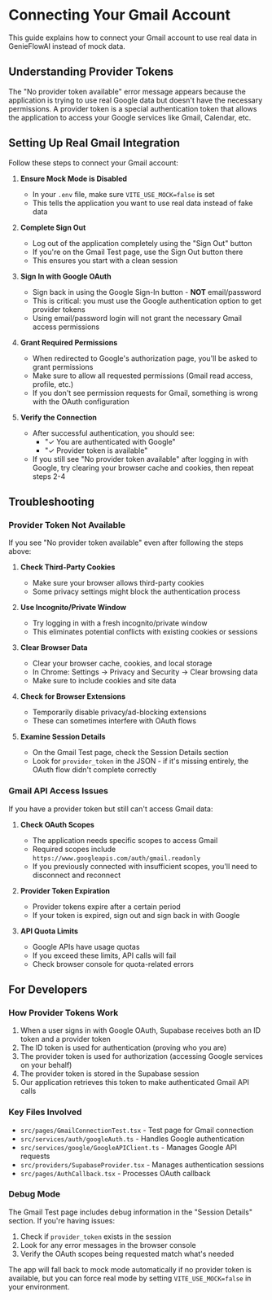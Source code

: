 # Connecting Your Gmail Account

This guide explains how to connect your Gmail account to use real data in GenieFlowAI instead of mock data.

## Understanding Provider Tokens

The "No provider token available" error message appears because the application is trying to use real Google data but doesn't have the necessary permissions. A provider token is a special authentication token that allows the application to access your Google services like Gmail, Calendar, etc.

## Setting Up Real Gmail Integration

Follow these steps to connect your Gmail account:

1. **Ensure Mock Mode is Disabled**
   - In your `.env` file, make sure `VITE_USE_MOCK=false` is set
   - This tells the application you want to use real data instead of fake data

2. **Complete Sign Out**
   - Log out of the application completely using the "Sign Out" button
   - If you're on the Gmail Test page, use the Sign Out button there
   - This ensures you start with a clean session

3. **Sign In with Google OAuth**
   - Sign back in using the Google Sign-In button - **NOT** email/password
   - This is critical: you must use the Google authentication option to get provider tokens
   - Using email/password login will not grant the necessary Gmail access permissions

4. **Grant Required Permissions**
   - When redirected to Google's authorization page, you'll be asked to grant permissions
   - Make sure to allow all requested permissions (Gmail read access, profile, etc.)
   - If you don't see permission requests for Gmail, something is wrong with the OAuth configuration

5. **Verify the Connection**
   - After successful authentication, you should see:
     - "✓ You are authenticated with Google"
     - "✓ Provider token is available"
   - If you still see "No provider token available" after logging in with Google, try clearing your browser cache and cookies, then repeat steps 2-4

## Troubleshooting

### Provider Token Not Available

If you see "No provider token available" even after following the steps above:

1. **Check Third-Party Cookies**
   - Make sure your browser allows third-party cookies
   - Some privacy settings might block the authentication process

2. **Use Incognito/Private Window**
   - Try logging in with a fresh incognito/private window
   - This eliminates potential conflicts with existing cookies or sessions

3. **Clear Browser Data**
   - Clear your browser cache, cookies, and local storage
   - In Chrome: Settings → Privacy and Security → Clear browsing data
   - Make sure to include cookies and site data

4. **Check for Browser Extensions**
   - Temporarily disable privacy/ad-blocking extensions
   - These can sometimes interfere with OAuth flows

5. **Examine Session Details**
   - On the Gmail Test page, check the Session Details section
   - Look for `provider_token` in the JSON - if it's missing entirely, the OAuth flow didn't complete correctly

### Gmail API Access Issues

If you have a provider token but still can't access Gmail data:

1. **Check OAuth Scopes**
   - The application needs specific scopes to access Gmail
   - Required scopes include `https://www.googleapis.com/auth/gmail.readonly`
   - If you previously connected with insufficient scopes, you'll need to disconnect and reconnect

2. **Provider Token Expiration**
   - Provider tokens expire after a certain period
   - If your token is expired, sign out and sign back in with Google

3. **API Quota Limits**
   - Google APIs have usage quotas
   - If you exceed these limits, API calls will fail
   - Check browser console for quota-related errors

## For Developers

### How Provider Tokens Work

1. When a user signs in with Google OAuth, Supabase receives both an ID token and a provider token
2. The ID token is used for authentication (proving who you are)
3. The provider token is used for authorization (accessing Google services on your behalf)
4. The provider token is stored in the Supabase session
5. Our application retrieves this token to make authenticated Gmail API calls

### Key Files Involved

- `src/pages/GmailConnectionTest.tsx` - Test page for Gmail connection
- `src/services/auth/googleAuth.ts` - Handles Google authentication 
- `src/services/google/GoogleAPIClient.ts` - Manages Google API requests
- `src/providers/SupabaseProvider.tsx` - Manages authentication sessions
- `src/pages/AuthCallback.tsx` - Processes OAuth callback

### Debug Mode

The Gmail Test page includes debug information in the "Session Details" section. If you're having issues:

1. Check if `provider_token` exists in the session
2. Look for any error messages in the browser console
3. Verify the OAuth scopes being requested match what's needed

The app will fall back to mock mode automatically if no provider token is available, but you can force real mode by setting `VITE_USE_MOCK=false` in your environment. 